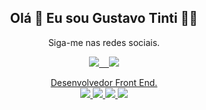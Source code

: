 <h2 align='center'>
  Olá 👋 Eu sou Gustavo Tinti 👨‍💻
</h2>

<p align='center'>
  Siga-me nas redes sociais.
</p>

<p align='center'>
  <a href="https://www.linkedin.com/in/luiz-gustavo-tinti-668894205/">
  <img src="https://img.shields.io/badge/LinkedIn-0077B5?style=for-the-badge&logo=linkedin&logoColor=white">
  &nbsp;&nbsp;
   <a href="https://instagram.com/tintiluiz">
    <img src="https://img.shields.io/badge/instagram-%23E4405F.svg?&style=for-the-badge&logo=instagram&logoColor=white" /> 
</p>

<p align='center'>
  Desenvolvedor Front End.<br>
  <img src="https://img.shields.io/badge/HTML5-E34F26?style=for-the-badge&logo=html5&logoColor=white">
  <img src="https://img.shields.io/badge/CSS3-1572B6?style=for-the-badge&logo=css3&logoColor=white">
  <img src="https://img.shields.io/badge/Sass-CC6699?style=for-the-badge&logo=sass&logoColor=white">
  <img src="https://img.shields.io/badge/JavaScript-323330?style=for-the-badge&logo=javascript&logoColor=F7DF1E">
</p>
